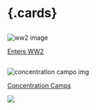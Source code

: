 <param ve-config  layout="index" >

#  {.cards} 


##
![ww2 image](https://upload.wikimedia.org/wikipedia/commons/4/4f/A_gun_turret_on_a_restored_WW2_Lancaster_bomber_-c.jpg)

[Enters WW2](/ww2)



##

![concentration campo img](https://upload.wikimedia.org/wikipedia/commons/a/a5/Hinzert_Memorial_Nazi_Concentration_Camp_01.jpg)

[Concentration Camps](/concentrationCamps)


<a href="https://juncture-digital.org"><img src="https://juncture-digital.org/images/ve-button.png"></a>
